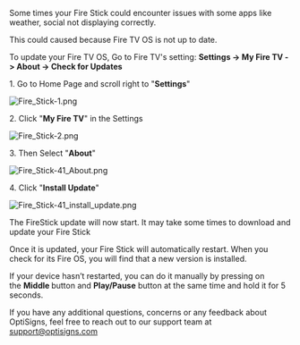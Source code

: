 <p>Some times your Fire Stick could encounter issues with some apps like weather, social not displaying correctly.</p>
<p>This could caused because Fire TV OS is not up to date.</p>
<p>To update your Fire TV OS, Go to Fire TV's setting: <strong>Settings -&gt; My Fire TV -&gt; About -&gt; Check for Updates</strong></p>
<p>1. Go to Home Page and scroll right to "<strong>Settings</strong>"</p>
<p><img src="https://support.optisigns.com/hc/article_attachments/1500012115221" alt="Fire_Stick-1.png"></p>
<p>2. Click "<strong>My Fire TV</strong>" in the Settings</p>
<p><img src="https://support.optisigns.com/hc/article_attachments/1500011814102" alt="Fire_Stick-2.png"></p>
<p>3. Then Select "<strong>About</strong>"</p>
<p><img src="https://support.optisigns.com/hc/article_attachments/1500012115441" alt="Fire_Stick-41_About.png"></p>
<p>4. Click "<strong>Install Update</strong>"</p>
<p><img src="https://support.optisigns.com/hc/article_attachments/1500012115481" alt="Fire_Stick-41_install_update.png"></p>
<div id="step_6">
<div>The FireStick update will now start. It may take some times to download and update your Fire Stick
<p>Once it is updated, your Fire Stick will automatically restart. When you check for its Fire OS, you will find that a new version is installed.</p>
</div>
</div>
<p>If your device hasn’t restarted, you can do it manually by pressing on the <strong>Middle </strong>button and <strong>Play/Pause</strong> button at the same time and hold it for 5 seconds.</p>
<p>If you have any additional questions, concerns or any feedback about OptiSigns, feel free to reach out to our support team at <a href="mailto:support@optisigns.com" target="_self" rel="undefined">support@optisigns.com</a></p>
<p> </p>